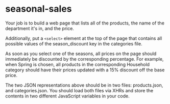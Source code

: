 # seasonal-sales

Your job is to build a web page that lists all of the products, the name of the department it's in, and the price.

Additionally, put a `<select>` element at the top of the page that contains all possible values of the season_discount key in the categories file. 

As soon as you select one of the seasons, all prices on the page should immediately be discounted by the corresponding percentage. For example, when Spring is chosen, all products in the corresponding Household category should have their prices updated with a 15% discount off the base price.

The two JSON representations above should be in two files: products.json, and categories.json. You should load both files via XHRs and store the contents in two different JavaScript variables in your code.